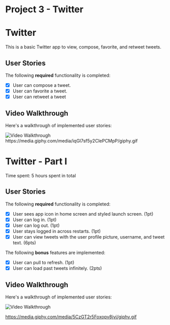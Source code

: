 # Project 3 - Twitter

# Twitter

This is a basic Twitter app to view, compose, favorite, and retweet tweets.

## User Stories

The following **required** functionality is completed:

- [x] User can compose a tweet.
- [x] User can favorite a tweet.
- [x] User can retweet a tweet

## Video Walkthrough

Here's a walkthrough of implemented user stories:

<img src='https://media.giphy.com/media/iqGl7sf5y2ClePCMpP/giphy.gif' title='Video Walkthrough' width='' alt='Video Walkthrough' />
https://media.giphy.com/media/iqGl7sf5y2ClePCMpP/giphy.gif


# Twitter - Part I

Time spent: 5 hours spent in total

## User Stories

The following **required** functionality is completed:

- [x] User sees app icon in home screen and styled launch screen. (1pt)
- [x] User can log in. (1pt)
- [x] User can log out. (1pt)
- [x] User stays logged in across restarts. (1pt)
- [x] User can view tweets with the user profile picture, username, and tweet text. (6pts)

The following **bonus** features are implemented:

- [x] User can pull to refresh. (1pt)
- [x] User can load past tweets infinitely. (2pts)

## Video Walkthrough

Here's a walkthrough of implemented user stories:

<img src='https://media.giphy.com/media/5CzGT2r5Foxopv8jvi/giphy.gif' title='Video Walkthrough' width='' alt='Video Walkthrough' />

https://media.giphy.com/media/5CzGT2r5Foxopv8jvi/giphy.gif

